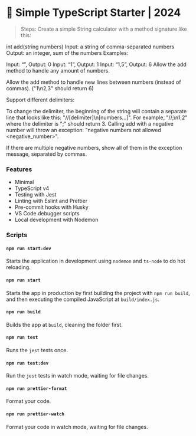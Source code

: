 # 🧰 Simple TypeScript Starter | 2024

> Steps:
> Create a simple String calculator with a method signature like this:

int add(string numbers)
Input: a string of comma-separated numbers
Output: an integer, sum of the numbers
Examples:

Input: “”, Output: 0
Input: “1”, Output: 1
Input: “1,5”, Output: 6
Allow the add method to handle any amount of numbers.

Allow the add method to handle new lines between numbers (instead of commas). ("1\n2,3" should return 6)

Support different delimiters:

To change the delimiter, the beginning of the string will contain a separate line that looks like this: "//[delimiter]\n[numbers…]". For example, "//;\n1;2" where the delimiter is ";" should return 3.
Calling add with a negative number will throw an exception: "negative numbers not allowed <negative_number>".

If there are multiple negative numbers, show all of them in the exception message, separated by commas.

### Features

- Minimal
- TypeScript v4
- Testing with Jest
- Linting with Eslint and Prettier
- Pre-commit hooks with Husky
- VS Code debugger scripts
- Local development with Nodemon

### Scripts

#### `npm run start:dev`

Starts the application in development using `nodemon` and `ts-node` to do hot reloading.

#### `npm run start`

Starts the app in production by first building the project with `npm run build`, and then executing the compiled JavaScript at `build/index.js`.

#### `npm run build`

Builds the app at `build`, cleaning the folder first.

#### `npm run test`

Runs the `jest` tests once.

#### `npm run test:dev`

Run the `jest` tests in watch mode, waiting for file changes.

#### `npm run prettier-format`

Format your code.

#### `npm run prettier-watch`

Format your code in watch mode, waiting for file changes.
